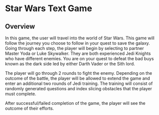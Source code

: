 # Star Wars Text Game
## Overview

In this game, the user will travel into the world of Star Wars. This game will follow the journey you choose to follow in your quest to save the galaxy. Going through each step, the player will begin by selecting to partner Master Yoda or Luke Skywalker. They are both experienced Jedi Knights who have different enemies. You are on your quest to defeat the bad buys known as the dark side led by either Darth Vader or the Sith lord.

The player will go through 2 rounds to fight the enemy. Depending on the outcome of the battle, the player will be allowed to extend the game and enter an additional two rounds of Jedi training. The training will consist of randomly generated questions and index slicing obstacles that the player must complete.

After successful/failed completion of the game, the player will see the outcome of their efforts.
